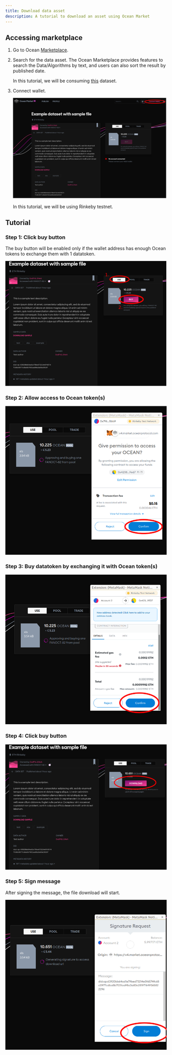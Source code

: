 ```yaml
---
title: Download data asset
description: A tutorial to download an asset using Ocean Market
---
```


## Accessing marketplace

1. Go to Ocean <a href="https://v4.market.oceanprotocol.com/" target="_blank">Marketplace</a>.
2. Search for the data asset.
   The Ocean Marketplace provides features to search the Data/Algorithms by text, and users can also sort the result by published date.

   In this tutorial, we will be consuming <a href="https://v4.market.oceanprotocol.com/asset/did:op:63920bb64ad1e79bed73214e5fd574fc68c0977cdba5b7031aa98a3a83e28197" target="_blank">this</a> dataset.

3. Connect wallet.

   ![connect wallet](images/marketplace/consume-connect-wallet.png 'Connect wallet')

   In this tutorial, we will be using Rinkeby testnet.

## Tutorial

### Step 1: Click buy button

The buy button will be enabled only if the wallet address has enough Ocean tokens to exchange them with 1 datatoken.

![consume part-1](images/marketplace/consume-1.png 'Buy')

### Step 2: Allow access to Ocean token(s)

![consume part-3](images/marketplace/consume-2.png 'Transaction 1: Allow pool to access Ocean tokens')

### Step 3: Buy datatoken by exchanging it with Ocean token(s)

![consume part-4](images/marketplace/consume-3.png 'Transaction 1: Buy datatoken')

### Step 4: Click buy button

![consume part-5](images/marketplace/consume-4.png 'Download asset')

### Step 5: Sign message

After signing the message, the file download will start.

![consume part-6](images/marketplace/consume-5.png 'Sign')
